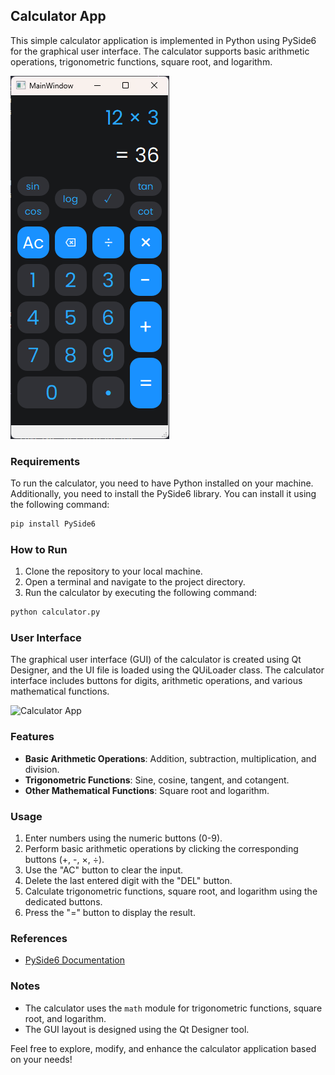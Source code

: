 ## Calculator App

This simple calculator application is implemented in Python using PySide6 for the graphical user interface. The calculator supports basic arithmetic operations, trigonometric functions, square root, and logarithm.

![Calculator App](screenshot.png)

### Requirements

To run the calculator, you need to have Python installed on your machine. Additionally, you need to install the PySide6 library. You can install it using the following command:

```bash
pip install PySide6
```

### How to Run

1. Clone the repository to your local machine.
2. Open a terminal and navigate to the project directory.
3. Run the calculator by executing the following command:

```bash
python calculator.py
```

### User Interface

The graphical user interface (GUI) of the calculator is created using Qt Designer, and the UI file is loaded using the QUiLoader class. The calculator interface includes buttons for digits, arithmetic operations, and various mathematical functions.

![Calculator App](calculator_app_screenshot.png)

### Features

- **Basic Arithmetic Operations**: Addition, subtraction, multiplication, and division.
- **Trigonometric Functions**: Sine, cosine, tangent, and cotangent.
- **Other Mathematical Functions**: Square root and logarithm.

### Usage

1. Enter numbers using the numeric buttons (0-9).
2. Perform basic arithmetic operations by clicking the corresponding buttons (+, -, ×, ÷).
3. Use the "AC" button to clear the input.
4. Delete the last entered digit with the "DEL" button.
5. Calculate trigonometric functions, square root, and logarithm using the dedicated buttons.
6. Press the "=" button to display the result.

### References

- [PySide6 Documentation](https://doc.qt.io/qtforpython/)

### Notes

- The calculator uses the `math` module for trigonometric functions, square root, and logarithm.
- The GUI layout is designed using the Qt Designer tool.

Feel free to explore, modify, and enhance the calculator application based on your needs!
